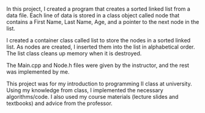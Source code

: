 In this project, I created a program that creates a sorted linked list from a data file. Each line of data is stored in a class object called node that contains a First Name, Last Name, Age, and a pointer to the next node in the list.

I created a container class called list to store the nodes in a sorted linked list. As nodes are created, I inserted them into the list in alphabetical order. The list class cleans up memory when it is destroyed.  

The Main.cpp and Node.h files were given by the instructor, and the rest was implemented by me.

This project was for my introduction to programming II class at university. Using my knowledge from class, I implemented the necessary algorithms/code. I also used my course materials (lecture slides and textbooks) and advice from the professor.
